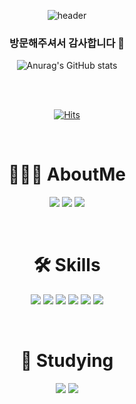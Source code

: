 <div align="center">
 
![header](https://capsule-render.vercel.app/api?type=waving&color=865DFF&height=300&section=header&text=Welcome%20&fontSize=90&fontColor=191825)
### 방문해주셔서 감사합니다 🙌
  
![Anurag's GitHub stats](https://github-readme-stats.vercel.app/api?username=Teddy9802&show_icons=true&theme=radical)

<br/>
<br/>
  
[![Hits](https://hits.seeyoufarm.com/api/count/incr/badge.svg?url=https%3A%2F%2Fgithub.com%2FTeddy9802&count_bg=%23FF7600&title_bg=%23000000&icon=github.svg&icon_color=%23E7E7E7&title=hits&edge_flat=false)](https://hits.seeyoufarm.com)
 
<br/>
 
# 🙋🏻‍♂️ AboutMe
<a href="https://velog.io/@teddy__98" target="_blank"><img src="https://img.shields.io/badge/Velog-20C997?style=plastic&logo=velog&logoColor=000000"/></a> <a href="mailto:kingteddy0210@gmail.com" target="_blank"><img src="https://img.shields.io/badge/Gmail-EA4335?style=plastic&logo=gmail&logoColor=000000"/></a> <a href="https://www.notion.so/TaeHoon-s-Portpolio-97c039bb521347e09cdd58320c45c94e" target="_blank"><img src="https://img.shields.io/badge/PortPolio-000000?style=plastic&logo=notion&logoColor=ffffff"/></a>
 
<br/>
 
# 🛠️ Skills 
<img src="https://img.shields.io/badge/Javascript-F7DF1E?style=flat-square&logo=Javascript&logoColor=black"/> <img src="https://img.shields.io/badge/Typescript-3178C6?style=flat-square&logo=Typescript&logoColor=black"/> <img src="https://img.shields.io/badge/GraphQL-E10098?style=flat-square&logo=GraphQL&logoColor=black"/> <img src="https://img.shields.io/badge/MySQL-4479A1?style=flat-square&logo=MySQL&logoColor=black"/> <img src="https://img.shields.io/badge/Docker-2496ED?style=flat-square&logo=docker&logoColor=black"/> <img src="https://img.shields.io/badge/NestJS-E0234E?style=flat-square&logo=NestJS&logoColor=black"/>

<br/>

# 📝 Studying 
<img src="https://img.shields.io/badge/Java-F7DF1E?style=flat-square&logo=Java&logoColor=black"/> <img src="https://img.shields.io/badge/Spring Boot-6DB33F?style=flat-square&logo=Spring Boot&logoColor=black"/>
</div>
